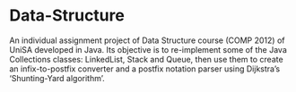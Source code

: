 # Data-Structure
An individual assignment project of Data Structure course (COMP 2012) of UniSA developed in Java. 
Its objective is to re-implement some of the Java Collections classes: LinkedList, Stack and Queue, 
then use them to create an infix-to-postfix converter and a postfix notation parser using Dijkstra’s ‘Shunting-Yard algorithm’.

